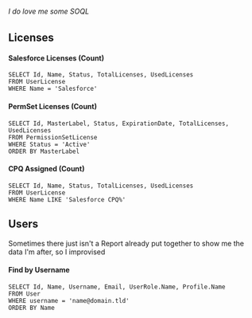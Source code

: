 ###### I do love me some SOQL

## Licenses
#### Salesforce Licenses (Count)
`SELECT Id, Name, Status, TotalLicenses, UsedLicenses`<br />
`FROM UserLicense`<br />
`WHERE Name = 'Salesforce'`

#### PermSet Licenses (Count)
`SELECT Id, MasterLabel, Status, ExpirationDate, TotalLicenses, UsedLicenses`<br />
`FROM PermissionSetLicense`<br />
`WHERE Status = 'Active'`<br />
`ORDER BY MasterLabel`

#### CPQ Assigned (Count)
`SELECT Id, Name, Status, TotalLicenses, UsedLicenses`<br />
`FROM UserLicense`<br />
`WHERE Name LIKE 'Salesforce CPQ%'`

## Users
Sometimes there just isn't a Report already put together to show me the data I'm after, so I improvised
#### Find by Username
`SELECT Id, Name, Username, Email, UserRole.Name, Profile.Name`<br />
`FROM User`<br />
`WHERE username = 'name@domain.tld'`<br />
`ORDER BY Name`

